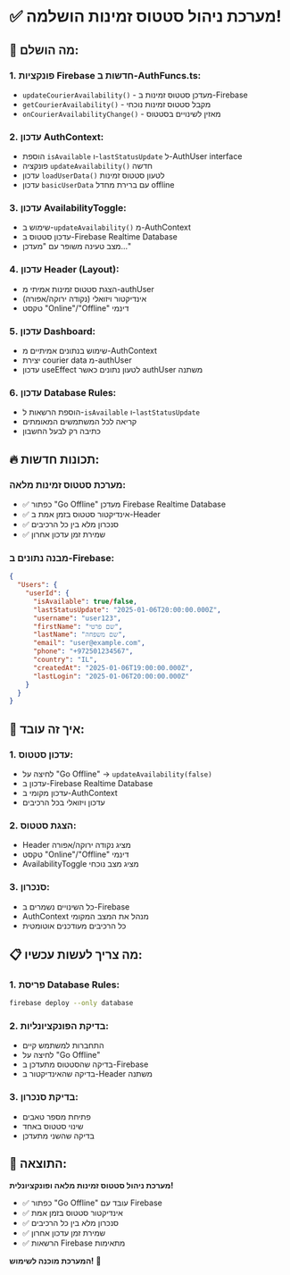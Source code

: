 # ✅ מערכת ניהול סטטוס זמינות הושלמה!

## 🎯 מה הושלם:

### 1. **פונקציות Firebase חדשות ב-AuthFuncs.ts:**
- `updateCourierAvailability()` - מעדכן סטטוס זמינות ב-Firebase
- `getCourierAvailability()` - מקבל סטטוס זמינות נוכחי
- `onCourierAvailabilityChange()` - מאזין לשינויים בסטטוס

### 2. **עדכון AuthContext:**
- הוספת `isAvailable` ו-`lastStatusUpdate` ל-AuthUser interface
- פונקציה `updateAvailability()` חדשה
- עדכון `loadUserData()` לטעון סטטוס זמינות
- עדכון `basicUserData` עם ברירת מחדל offline

### 3. **עדכון AvailabilityToggle:**
- שימוש ב-`updateAvailability()` מ-AuthContext
- עדכון סטטוס ב-Firebase Realtime Database
- מצב טעינה משופר עם "מעדכן..."

### 4. **עדכון Header (Layout):**
- הצגת סטטוס זמינות אמיתי מ-authUser
- אינדיקטור ויזואלי (נקודה ירוקה/אפורה)
- טקסט "Online"/"Offline" דינמי

### 5. **עדכון Dashboard:**
- שימוש בנתונים אמיתיים מ-AuthContext
- יצירת courier data מ-authUser
- עדכון useEffect לטעון נתונים כאשר authUser משתנה

### 6. **עדכון Database Rules:**
- הוספת הרשאות ל-`isAvailable` ו-`lastStatusUpdate`
- קריאה לכל המשתמשים המאומתים
- כתיבה רק לבעל החשבון

## 🔥 תכונות חדשות:

### **מערכת סטטוס זמינות מלאה:**
- ✅ כפתור "Go Offline" מעדכן Firebase Realtime Database
- ✅ אינדיקטור סטטוס בזמן אמת ב-Header
- ✅ סנכרון מלא בין כל הרכיבים
- ✅ שמירת זמן עדכון אחרון

### **מבנה נתונים ב-Firebase:**
```json
{
  "Users": {
    "userId": {
      "isAvailable": true/false,
      "lastStatusUpdate": "2025-01-06T20:00:00.000Z",
      "username": "user123",
      "firstName": "שם פרטי",
      "lastName": "שם משפחה",
      "email": "user@example.com",
      "phone": "+972501234567",
      "country": "IL",
      "createdAt": "2025-01-06T19:00:00.000Z",
      "lastLogin": "2025-01-06T20:00:00.000Z"
    }
  }
}
```

## 🚀 איך זה עובד:

### **1. עדכון סטטוס:**
- לחיצה על "Go Offline" → `updateAvailability(false)`
- עדכון ב-Firebase Realtime Database
- עדכון מקומי ב-AuthContext
- עדכון ויזואלי בכל הרכיבים

### **2. הצגת סטטוס:**
- Header מציג נקודה ירוקה/אפורה
- טקסט "Online"/"Offline" דינמי
- AvailabilityToggle מציג מצב נוכחי

### **3. סנכרון:**
- כל השינויים נשמרים ב-Firebase
- AuthContext מנהל את המצב המקומי
- כל הרכיבים מעודכנים אוטומטית

## 📋 מה צריך לעשות עכשיו:

### **1. פריסת Database Rules:**
```bash
firebase deploy --only database
```

### **2. בדיקת הפונקציונליות:**
- התחברות למשתמש קיים
- לחיצה על "Go Offline"
- בדיקה שהסטטוס מתעדכן ב-Firebase
- בדיקה שהאינדיקטור ב-Header משתנה

### **3. בדיקת סנכרון:**
- פתיחת מספר טאבים
- שינוי סטטוס באחד
- בדיקה שהשני מתעדכן

## 🎉 התוצאה:

**מערכת ניהול סטטוס זמינות מלאה ופונקציונלית!**

- ✅ כפתור "Go Offline" עובד עם Firebase
- ✅ אינדיקטור סטטוס בזמן אמת
- ✅ סנכרון מלא בין כל הרכיבים
- ✅ שמירת זמן עדכון אחרון
- ✅ הרשאות Firebase מתאימות

**המערכת מוכנה לשימוש!** 🚀
